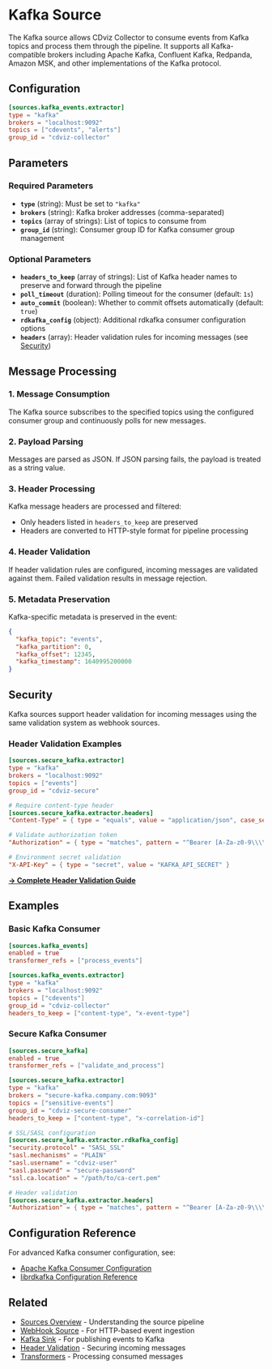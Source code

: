 # Kafka Source

The Kafka source allows CDviz Collector to consume events from Kafka topics and process them through the pipeline. It supports all Kafka-compatible brokers including Apache Kafka, Confluent Kafka, Redpanda, Amazon MSK, and other implementations of the Kafka protocol.

## Configuration

```toml
[sources.kafka_events.extractor]
type = "kafka"
brokers = "localhost:9092"
topics = ["cdevents", "alerts"]
group_id = "cdviz-collector"
```

## Parameters

### Required Parameters

- **`type`** (string): Must be set to `"kafka"`
- **`brokers`** (string): Kafka broker addresses (comma-separated)
- **`topics`** (array of strings): List of topics to consume from
- **`group_id`** (string): Consumer group ID for Kafka consumer group management

### Optional Parameters

- **`headers_to_keep`** (array of strings): List of Kafka header names to preserve and forward through the pipeline
- **`poll_timeout`** (duration): Polling timeout for the consumer (default: `1s`)
- **`auto_commit`** (boolean): Whether to commit offsets automatically (default: `true`)
- **`rdkafka_config`** (object): Additional rdkafka consumer configuration options
- **`headers`** (array): Header validation rules for incoming messages (see [Security](#security))

## Message Processing

### 1. Message Consumption

The Kafka source subscribes to the specified topics using the configured consumer group and continuously polls for new messages.

### 2. Payload Parsing

Messages are parsed as JSON. If JSON parsing fails, the payload is treated as a string value.

### 3. Header Processing

Kafka message headers are processed and filtered:

- Only headers listed in `headers_to_keep` are preserved
- Headers are converted to HTTP-style format for pipeline processing

### 4. Header Validation

If header validation rules are configured, incoming messages are validated against them. Failed validation results in message rejection.

### 5. Metadata Preservation

Kafka-specific metadata is preserved in the event:

```json
{
  "kafka_topic": "events",
  "kafka_partition": 0,
  "kafka_offset": 12345,
  "kafka_timestamp": 1640995200000
}
```

## Security

Kafka sources support header validation for incoming messages using the same validation system as webhook sources.

### Header Validation Examples

```toml
[sources.secure_kafka.extractor]
type = "kafka"
brokers = "localhost:9092"
topics = ["events"]
group_id = "cdviz-secure"

# Require content-type header
[sources.secure_kafka.extractor.headers]
"Content-Type" = { type = "equals", value = "application/json", case_sensitive = false }

# Validate authorization token
"Authorization" = { type = "matches", pattern = "^Bearer [A-Za-z0-9\\\\\\\\-_]+$" }

# Environment secret validation
"X-API-Key" = { type = "secret", value = "KAFKA_API_SECRET" }
```

**[→ Complete Header Validation Guide](../header-validation.md)**

## Examples

### Basic Kafka Consumer

```toml
[sources.kafka_events]
enabled = true
transformer_refs = ["process_events"]

[sources.kafka_events.extractor]
type = "kafka"
brokers = "localhost:9092"
topics = ["cdevents"]
group_id = "cdviz-collector"
headers_to_keep = ["content-type", "x-event-type"]
```

### Secure Kafka Consumer

```toml
[sources.secure_kafka]
enabled = true
transformer_refs = ["validate_and_process"]

[sources.secure_kafka.extractor]
type = "kafka"
brokers = "secure-kafka.company.com:9093"
topics = ["sensitive-events"]
group_id = "cdviz-secure-consumer"
headers_to_keep = ["content-type", "x-correlation-id"]

# SSL/SASL configuration
[sources.secure_kafka.extractor.rdkafka_config]
"security.protocol" = "SASL_SSL"
"sasl.mechanisms" = "PLAIN"
"sasl.username" = "cdviz-user"
"sasl.password" = "secure-password"
"ssl.ca.location" = "/path/to/ca-cert.pem"

# Header validation
[sources.secure_kafka.extractor.headers]
"Authorization" = { type = "matches", pattern = "^Bearer [A-Za-z0-9\\\\\\\\-_]+$" }
```

## Configuration Reference

For advanced Kafka consumer configuration, see:

- [Apache Kafka Consumer Configuration](https://kafka.apache.org/documentation/#consumerconfigs)
- [librdkafka Configuration Reference](https://github.com/confluentinc/librdkafka/blob/master/CONFIGURATION.md)

## Related

- [Sources Overview](./index.md) - Understanding the source pipeline
- [WebHook Source](./webhook.md) - For HTTP-based event ingestion
- [Kafka Sink](../sinks/kafka.md) - For publishing events to Kafka
- [Header Validation](../header-validation.md) - Securing incoming messages
- [Transformers](../transformers.md) - Processing consumed messages
